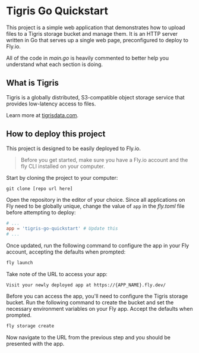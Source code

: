 # Tigris Go Quickstart

This project is a simple web application that demonstrates how to upload files to a Tigris storage bucket and manage them. It is an HTTP server written in Go that serves up a single web page, preconfigured to deploy to Fly.io.

All of the code in _main.go_ is heavily commented to better help you understand what each section is doing.

## What is Tigris

Tigris is a globally distributed, S3-compatible object storage service that provides low-latency access to files.

Learn more at [tigrisdata.com](https://www.tigrisdata.com/).

## How to deploy this project

This project is designed to be easily deployed to Fly.io.

> Before you get started, make sure you have a Fly.io account and the fly CLI installed on your computer.

Start by cloning the project to your computer:

```
git clone [repo url here]
```

Open the repository in the editor of your choice. Since all applications on Fly need to be globally unique, change the value of `app` in the _fly.toml_ file before attempting to deploy:

``` toml
# ...
app = 'tigris-go-quickstart' # Update this
# ...
```

Once updated, run the following command to configure the app in your Fly account, accepting the defaults when prompted:

``` bash
fly launch
```

Take note of the URL to access your app:

```
Visit your newly deployed app at https://{APP_NAME}.fly.dev/
```

Before you can access the app, you'll need to configure the Tigris storage bucket. Run the following command to create the bucket and set the necessary environment variables on your Fly app. Accept the defaults when prompted.

``` bash
fly storage create
```

Now navigate to the URL from the previous step and you should be presented with the app.
